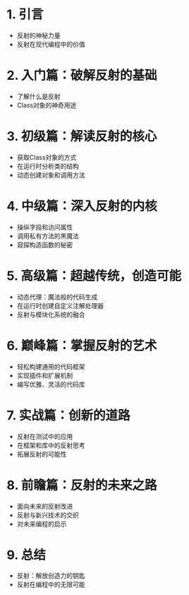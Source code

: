 # 1. 引言
- 反射的神秘力量
- 反射在现代编程中的价值
# 2. 入门篇：破解反射的基础
- 了解什么是反射
- Class对象的神奇用途
# 3. 初级篇：解读反射的核心
- 获取Class对象的方式
- 在运行时分析类的结构
- 动态创建对象和调用方法
# 4. 中级篇：深入反射的内核
- 操纵字段和访问属性
- 调用私有方法的黑魔法
- 窥探构造函数的秘密
# 5. 高级篇：超越传统，创造可能
- 动态代理：魔法般的代码生成
- 在运行时创建自定义注解处理器
- 反射与模块化系统的融合
# 6. 巅峰篇：掌握反射的艺术
- 轻松构建通用的代码框架
- 实现插件和扩展机制
- 编写优雅、灵活的代码库
# 7. 实战篇：创新的道路
- 反射在测试中的应用
- 在框架和库中的反射思考
- 拓展反射的可能性
# 8. 前瞻篇：反射的未来之路
- 面向未来的反射改进
- 反射与新兴技术的交织
- 对未来编程的启示
# 9. 总结
- 反射：解放创造力的钥匙
- 反射在编程中的无限可能
